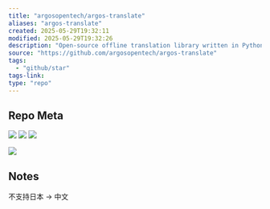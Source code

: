 ```yaml
---
title: "argosopentech/argos-translate"
aliases: "argos-translate"
created: 2025-05-29T19:32:11
modified: 2025-05-29T19:32:26
description: "Open-source offline translation library written in Python"
source: "https://github.com/argosopentech/argos-translate"
tags:
  - "github/star"
tags-link:
type: "repo"
---
```


## Repo Meta

![](https://img.shields.io/github/stars/argosopentech/argos-translate?style=for-the-badge&label=stars) ![](https://img.shields.io/github/repo-size/argosopentech/argos-translate?style=for-the-badge&label=size) ![](https://img.shields.io/github/created-at/argosopentech/argos-translate?style=for-the-badge&label=since)

[![](https://github-readme-stats.vercel.app/api/pin/?username=argosopentech&repo=argos-translate&bg_color=00000000)](https://github.com/argosopentech/argos-translate)

## Notes

不支持日本 -> 中文

